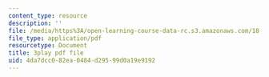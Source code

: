 ```yaml
---
content_type: resource
description: ''
file: /media/https%3A/open-learning-course-data-rc.s3.amazonaws.com/18-s096-topics-in-mathematics-with-applications-in-finance-fall-2013/4da7dcc082ea0484d29599d0a19e9192_bKmcRfE3I6E.pdf
file_type: application/pdf
resourcetype: Document
title: 3play pdf file
uid: 4da7dcc0-82ea-0484-d295-99d0a19e9192
---
```

